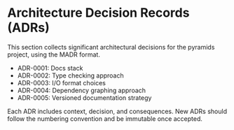 # Architecture Decision Records (ADRs)

This section collects significant architectural decisions for the pyramids project, using the MADR format.

- ADR-0001: Docs stack
- ADR-0002: Type checking approach
- ADR-0003: I/O format choices
- ADR-0004: Dependency graphing approach
- ADR-0005: Versioned documentation strategy

Each ADR includes context, decision, and consequences. New ADRs should follow the numbering convention and be immutable once accepted.
